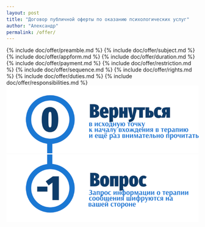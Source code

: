 ```yaml
---
layout: post
title: "Договор публичной оферты по оказанию психологических услуг"
author: "Александр"
permalink: /offer/
---
```

{% include doc/offer/preamble.md %}
{% include doc/offer/subject.md %}
{% include doc/offer/appform.md %}
{% include doc/offer/duration.md %}
{% include doc/offer/payment.md %}
{% include doc/offer/restriction.md %}
{% include doc/offer/sequence.md %}
{% include doc/offer/rights.md %}
{% include doc/offer/duties.md %}
{% include doc/offer/responsibilities.md %}
<a href="/">![Psychotherapy for Russian-speaking IT professionals](/_img/0.png)</a>	
<a href="https://bit.ly/3yhBEb4" target=_blank>![Вопросы ответы для пациента психотерапевта](/_img/-1.png)</a>
